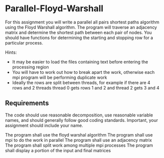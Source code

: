 # Parallel-Floyd-Warshall

For this assignment you will write a parallel all pairs shortest paths 
algorithm using the Floyd Warshall algorithm. The program will traverse 
an adjacency matrix and determine the shortest path between each pair 
of nodes. You should have functions for determining the starting and 
stopping row for a particular process. 

Hints: 

* It may be easier to load the files containing text before entering the processing region 
* You will have to work out how to break apart the work, otherwise each mpi program will be performing duplicate work 
* Ideally the rows are split between threads, for example if there are 4 rows and 2 threads thread 0 gets rows 1 and 2 and thread 2 gets 3 and 4 

## Requirements 

The code should use reasonable decomposition, use reasonable variable names,
and should generally follow good coding standards. 
Important, your assignment should include your name. 

The program shall use the floyd warshal algorithm 
The program shall use mpi to do the work in parallel 
The program shall use an adjacency matrix 
The program shall split work among multiple mpi processes 
The program shall display a portion of the input and final matrices 
